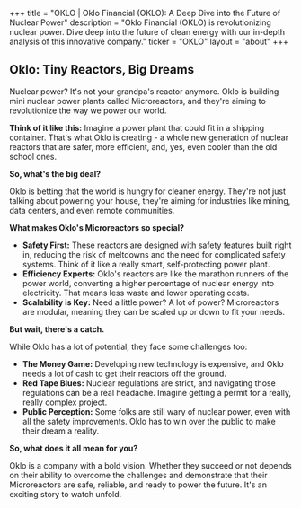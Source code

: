 +++
title = "OKLO |  Oklo Financial (OKLO): A Deep Dive into the Future of Nuclear Power"
description = "Oklo Financial (OKLO) is revolutionizing nuclear power. Dive deep into the future of clean energy with our in-depth analysis of this innovative company."
ticker = "OKLO"
layout = "about"
+++

        


## Oklo: Tiny Reactors, Big Dreams

Nuclear power? It's not your grandpa's reactor anymore. Oklo is building mini nuclear power plants called Microreactors, and they're aiming to revolutionize the way we power our world.

**Think of it like this:** Imagine a power plant that could fit in a shipping container. That's what Oklo is creating - a whole new generation of nuclear reactors that are safer, more efficient, and, yes, even cooler than the old school ones.

**So, what's the big deal?**

Oklo is betting that the world is hungry for cleaner energy. They're not just talking about powering your house, they're aiming for industries like mining, data centers, and even remote communities.

**What makes Oklo's Microreactors so special?**

* **Safety First:** These reactors are designed with safety features built right in, reducing the risk of meltdowns and the need for complicated safety systems. Think of it like a really smart, self-protecting power plant.
* **Efficiency Experts:** Oklo's reactors are like the marathon runners of the power world, converting a higher percentage of nuclear energy into electricity. That means less waste and lower operating costs.
* **Scalability is Key:** Need a little power? A lot of power? Microreactors are modular, meaning they can be scaled up or down to fit your needs.

**But wait, there's a catch.**

While Oklo has a lot of potential, they face some challenges too:

* **The Money Game:** Developing new technology is expensive, and Oklo needs a lot of cash to get their reactors off the ground.
* **Red Tape Blues:** Nuclear regulations are strict, and navigating those regulations can be a real headache. Imagine getting a permit for a really, really complex project.
* **Public Perception:** Some folks are still wary of nuclear power, even with all the safety improvements. Oklo has to win over the public to make their dream a reality.

**So, what does it all mean for you?**

Oklo is a company with a bold vision. Whether they succeed or not depends on their ability to overcome the challenges and demonstrate that their Microreactors are safe, reliable, and ready to power the future. It's an exciting story to watch unfold. 

        